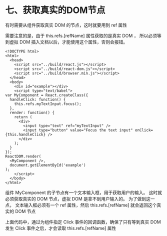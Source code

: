 




# 七、获取真实的DOM节点


有时需要从组件获取真实 DOM 的节点，这时就要用到 ref 属性

需要注意的是，由于 this.refs.[refName] 属性获取的是真实 DOM ，
所以必须等到虚拟 DOM 插入文档以后，才能使用这个属性，否则会报错。

```
<!DOCTYPE html>
<html>
  <head>
    <script src="../build/react.js"></script>
    <script src="../build/react-dom.js"></script>
    <script src="../build/browser.min.js"></script>
  </head>
  <body>
    <div id="example"></div>
    <script type="text/babel">
var MyComponent = React.createClass({
  handleClick: function() {
    this.refs.myTextInput.focus();
  },
  render: function() {
    return (
      <div>
        <input type="text" ref="myTextInput" />
        <input type="button" value="Focus the text input" onClick={this.handleClick} />
      </div>
    );
  }
});
ReactDOM.render(
  <MyComponent />,
  document.getElementById('example')
);
    </script>
  </body>
</html>
```

组件 MyComponent 的子节点有一个文本输入框，用于获取用户的输入。
这时就必须获取真实的 DOM 节点，虚拟 DOM 是拿不到用户输入的。
为了做到这一点，
文本输入框必须有一个 ref 属性，然后 this.refs.[refName] 就会返回这个真实的 DOM 节点

上面代码中，通过为组件指定 Click 事件的回调函数，确保了只有等到真实 DOM 发生 Click 事件之后，才会读取 this.refs.[refName] 属性



